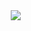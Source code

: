 
<!--
**svvj/svvj** is a ✨ _special_ ✨ repository because its `README.md` (this file) appears on your GitHub profile.

![svvj's GitHub stats](https://github-readme-stats.vercel.app/api?username=svvj&show_icons=true&theme=material-palenight)
[![Top Langs](https://github-readme-stats.vercel.app/api/top-langs/?username=svvj&layout=compact&theme=material-palenight&langs_count=8)](https://github.com/anuraghazra/github-readme-stats)

Here are some ideas to get you started:

- 🔭 I’m currently working on ...
- 🌱 I’m currently learning ...
- 👯 I’m looking to collaborate on ...
- 🤔 I’m looking for help with ...
- 💬 Ask me about ...
- 📫 How to reach me: ...
- 😄 Pronouns: ...
- ⚡ Fun fact: ...
-->

<a href="https://www.instagram.com/seungwonjeong/">
    <img 
        src="http://img.shields.io/badge/-Instagram-222222?style=flat&logo=Instagram&link=https://www.instagram.com/seungwonjeong/"
        style="height : auto; margin-left : 10px; margin-right : 10px;"/>
</a>

